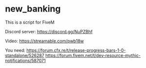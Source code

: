 # new_banking
This is a script for FiveM

Discord server: https://discord.gg/NuPZBhf

Video: https://streamable.com/pwb18w

You need:
https://forum.cfx.re/t/release-progress-bars-1-0-standalone/526287
https://forum.fivem.net/t/dev-resource-mythic-notifications/587071
